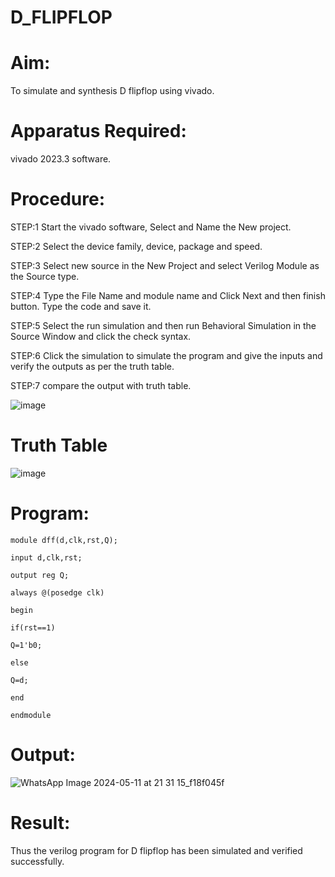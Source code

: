 # D_FLIPFLOP
# Aim:
To simulate and synthesis D flipflop using vivado.

# Apparatus Required:
vivado 2023.3 software.

# Procedure:
STEP:1 Start the vivado software, Select and Name the New project.

STEP:2 Select the device family, device, package and speed.

STEP:3 Select new source in the New Project and select Verilog Module as the Source type.

STEP:4 Type the File Name and module name and Click Next and then finish button. Type the code and save it.

STEP:5 Select the run simulation and then run Behavioral Simulation in the Source Window and click the check syntax.

STEP:6 Click the simulation to simulate the program and give the inputs and verify the outputs as per the truth table.

STEP:7 compare the output with truth table.

![image](https://github.com/RESMIRNAIR/D_FLIPFLOP/assets/154305926/4f3e1d9d-e0c3-464e-b0e4-e47946c813bd)
# Truth Table
![image](https://github.com/RESMIRNAIR/D_FLIPFLOP/assets/154305926/42d38f79-9cc3-4b09-a46f-e0c1241dee57)
# Program:
```
module dff(d,clk,rst,Q);

input d,clk,rst;

output reg Q;

always @(posedge clk)

begin

if(rst==1)

Q=1'b0;

else

Q=d;

end

endmodule
```
# Output:
![WhatsApp Image 2024-05-11 at 21 31 15_f18f045f](https://github.com/S-Mohankumar/D_FLIPFLOP/assets/163832108/34338cb7-a09a-42f2-9cf8-2e30d3de9211)
# Result:
Thus the verilog program for D flipflop has been simulated and verified successfully.


